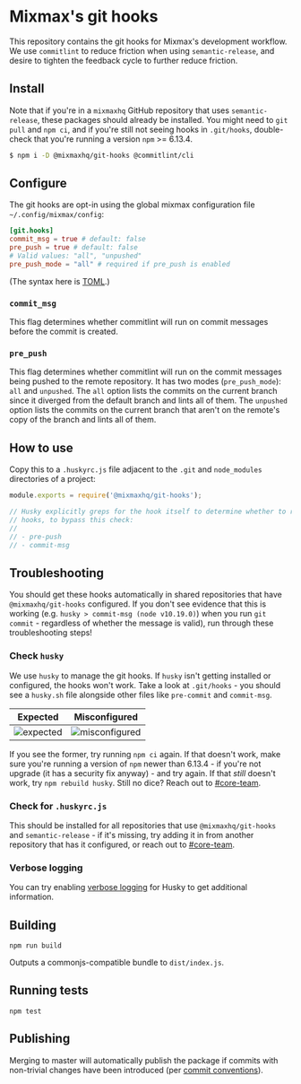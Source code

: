 # Mixmax's git hooks

This repository contains the git hooks for Mixmax's development workflow. We use `commitlint` to
reduce friction when using `semantic-release`, and desire to tighten the feedback cycle to further
reduce friction.

## Install

Note that if you're in a `mixmaxhq` GitHub repository that uses `semantic-release`, these packages
should already be installed. You might need to `git pull` and `npm ci`, and if you're still not seeing hooks in `.git/hooks`, double-check that you're running a version `npm` >= 6.13.4.

```sh
$ npm i -D @mixmaxhq/git-hooks @commitlint/cli
```

## Configure

The git hooks are opt-in using the global mixmax configuration file `~/.config/mixmax/config`:

```toml
[git.hooks]
commit_msg = true # default: false
pre_push = true # default: false
# Valid values: "all", "unpushed"
pre_push_mode = "all" # required if pre_push is enabled
```

(The syntax here is [TOML](https://github.com/toml-lang/toml).)

### `commit_msg`

This flag determines whether commitlint will run on commit messages before the commit is created.

### `pre_push`

This flag determines whether commitlint will run on the commit messages being pushed to the remote repository. It has two modes (`pre_push_mode`): `all` and `unpushed`. The `all` option lists the commits on the current branch since it diverged from the default branch and lints all of them. The `unpushed` option lists the commits on the current branch that aren't on the remote's copy of the branch and lints all of them.

## How to use

Copy this to a `.huskyrc.js` file adjacent to the `.git` and `node_modules` directories of a
project:

```js
module.exports = require('@mixmaxhq/git-hooks');

// Husky explicitly greps for the hook itself to determine whether to run the hook. Here are the
// hooks, to bypass this check:
//
// - pre-push
// - commit-msg
```

## Troubleshooting

You should get these hooks automatically in shared repositories that have `@mixmaxhq/git-hooks`
configured. If you don't see evidence that this is working (e.g.
`husky > commit-msg (node v10.19.0)`) when you run `git commit` - regardless of whether the message
is valid), run through these troubleshooting steps!

### Check `husky`

We use `husky` to manage the git hooks. If `husky` isn't getting installed or configured, the hooks
won't work. Take a look at `.git/hooks` - you should see a `husky.sh` file alongside other files
like `pre-commit` and `commit-msg`.

| Expected                                                                                                         | Misconfigured                                                                                                         |
| ---------------------------------------------------------------------------------------------------------------- | --------------------------------------------------------------------------------------------------------------------- |
| ![expected](https://user-images.githubusercontent.com/1348991/75392527-15fb6f80-58a1-11ea-8c51-85ae5ae0dc3d.png) | ![misconfigured](https://user-images.githubusercontent.com/1348991/75392560-257ab880-58a1-11ea-8666-179d8f2a5c93.png) |

If you see the former, try running `npm ci` again. If that doesn't work, make sure you're running a
version of `npm` newer than 6.13.4 - if you're not upgrade (it has a security fix anyway) - and try
again. If that _still_ doesn't work, try `npm rebuild husky`. Still no dice? Reach out to
[#core-team](https://mixmax.slack.com/archives/CFX7QK7PW).

### Check for `.huskyrc.js`

This should be installed for all repositories that use `@mixmaxhq/git-hooks` and `semantic-release` - if it's missing, try adding it in from another repository that has it configured, or reach out to
[#core-team](https://mixmax.slack.com/archives/CFX7QK7PW).

### Verbose logging

You can try enabling [verbose logging](https://github.com/typicode/husky#debug-messages) for Husky to get additional information.

## Building

`npm run build`

Outputs a commonjs-compatible bundle to `dist/index.js`.

## Running tests

`npm test`

## Publishing

Merging to master will automatically publish the package if commits with non-trivial changes have
been introduced (per [commit conventions](https://www.conventionalcommits.org)).
